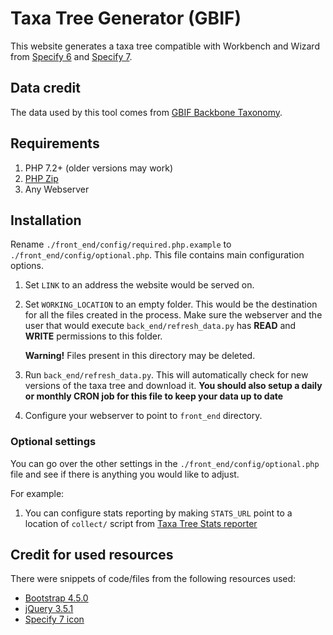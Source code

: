 # Taxa Tree Generator (GBIF)

This website generates a taxa tree compatible with Workbench and Wizard
from [Specify 6](https://github.com/specify/specify6) and [Specify
7](https://github.com/specify/specify7).

## Data credit

The data used by this tool comes from [GBIF Backbone
Taxonomy](https://www.gbif.org/dataset/d7dddbf4-2cf0-4f39-9b2a-bb099caae36c).

## Requirements

1. PHP 7.2+ (older versions may work)
1. [PHP Zip](https://stackoverflow.com/questions/18774568/installing-php-zip-extension)
1. Any Webserver

## Installation

Rename `./front_end/config/required.php.example` to
`./front_end/config/optional.php`. This file contains main configuration
options.

1. Set `LINK` to an address the website would be served on.
1. Set `WORKING_LOCATION` to an empty folder. This would be the
   destination for all the files created in the process. Make sure the
   webserver and the user that would execute `back_end/refresh_data.py`
   has **READ** and **WRITE** permissions to this folder.

   **Warning!** Files present in this directory may be deleted.
1. Run `back_end/refresh_data.py`. This will automatically check for
   new versions of the taxa tree and download it. **You should also
   setup a daily or monthly CRON job for this file to keep your data
   up to date**
1. Configure your webserver to point to `front_end` directory.


### Optional settings

You can go over the other settings in the
`./front_end/config/optional.php` file and see if there is anything you
would like to adjust.

For example:
1. You can configure stats reporting by making `STATS_URL` point to a
location of `collect/` script from [Taxa Tree Stats
reporter](https://github.com/specify/taxa_tree_stats)

## Credit for used resources

There were snippets of code/files from the following resources used:

- [Bootstrap 4.5.0](https://github.com/twbs/bootstrap)
- [jQuery 3.5.1](https://github.com/jquery/jquery)
- [Specify 7 icon](https://sp7demofish.specifycloud.org/static/img/fav_icon.png)

